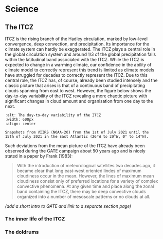 # Science

## The ITCZ
ITCZ is the rising branch of the Hadley circulation, marked by low-level convergence, deep convection, and precipitation.
Its importance for the climate system can hardly be exaggerated.
The ITCZ plays a central role in the global circulation system and around 1/3 of the global precipitation falls within the latitudinal band associated with the ITCZ.
While the ITCZ is expected to change in a warming climate, our confidence in the ability of climate model to correctly represent this trend is limited as climate models have struggled for decades to correctly represent the ITCZ.
Due to this central role, the ITCZ has, of course, already been studied intensely and the classic picture that arises is that of a continuous band of precipitating clouds spanning from east to west. However, the figure below shows the day-to-day variability of the ITCZ revealing a more chaotic picture with significant changes in cloud amount and organisation from one day to the next.

```{figure} /figures/itcz_daily_variability.png
:alt: The day-to-day variability of the ITCZ
:width: 600px
:align: center

Snapshots from VIIRS (NOAA-20) from the 1st of July 2021 until the 15th of July 2021 in the East Atlantic (26°W to 20°W, 0° to 14°N).
```

Such deviations from the mean picture of the ITCZ have already been observed during the GATE campaign about 50 years ago and is nicely stated in a paper by Frank (1983):

> With the introduction of meteorological satellites two decades ago, it became clear that long east-west oriented lindes of maximum cloudiness occur in the mean. However, the lines of maximum mean cloudiness consist only of preferred locations for a variety of complex convective phenomena. At any given time and place along the zonal band containing the ITCZ, there may be deep convective clouds organized into a number of mesoscale patterns or no clouds at all.

*(add a short intro to GATE and link to a separate section page)*

### The inner life of the ITCZ

### The doldrums
